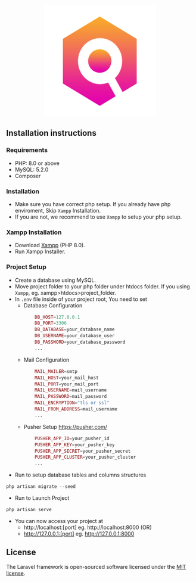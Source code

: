 <p align="center"><img src="./public/assets/images/logo.png" width="300" height="300" alt="OpportunityLink Logo"></p>

## Installation instructions
### Requirements
- PHP: 8.0 or above
- MySQL: 5.2.0
- Composer

### Installation
- Make sure you have correct php setup. If you already have php enviroment, Skip `Xampp` Installation. 
- If you are not, we recommend to use `Xampp` to setup your php setup.

### Xampp Installation
- Download [Xampp](https://www.apachefriends.org/download.html) (PHP 8.0).
- Run Xampp Installer.

### Project Setup
- Create a database using MySQL.
- Move project folder to your php folder under htdocs folder. If you using `Xampp`, eg. xampp>htdocs>project_folder.
- In `.env` file inside of your project root, You need to set
    - Database Configuration
        ```php
            DB_HOST=127.0.0.1
            DB_PORT=3306
            DB_DATABASE=your_database_name
            DB_USERNAME=your_database_user
            DB_PASSWORD=your_database_password
            ...
        ```
    - Mail Configuration
        ```php
            MAIL_MAILER=smtp
            MAIL_HOST=your_mail_host
            MAIL_PORT=your_mail_port
            MAIL_USERNAME=mail_username
            MAIL_PASSWORD=mail_password
            MAIL_ENCRYPTION="tls or ssl"
            MAIL_FROM_ADDRESS=mail_username
            ...
        ```
    - Pusher Setup https://pusher.com/
        ```php
            PUSHER_APP_ID=your_pusher_id
            PUSHER_APP_KEY=your_pusher_key
            PUSHER_APP_SECRET=your_pusher_secret
            PUSHER_APP_CLUSTER=your_pusher_cluster
            ...
        ```    
- Run to setup database tables and columns structures
```php 
php artisan migrate --seed
```
- Run to Launch Project
```php 
php artisan serve
```
- You can now access your project at 
    - http://localhost:[port] eg. http://localhost:8000 (OR)
    - http://127.0.0.1:[port] eg. http://127.0.0.1:8000


## License

The Laravel framework is open-sourced software licensed under the [MIT license](https://opensource.org/licenses/MIT).
